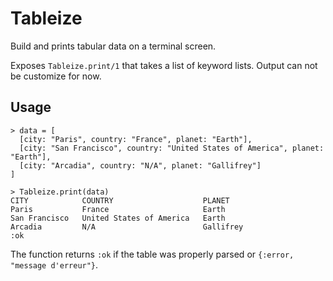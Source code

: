 # Tableize

Build and prints tabular data on a terminal screen.

Exposes ```Tableize.print/1``` that takes a list of keyword lists. Output can not be customize for now.

## Usage

```
> data = [
  [city: "Paris", country: "France", planet: "Earth"],
  [city: "San Francisco", country: "United States of America", planet: "Earth"],
  [city: "Arcadia", country: "N/A", planet: "Gallifrey"]
]

> Tableize.print(data)
CITY            COUNTRY                    PLANET   
Paris           France                     Earth    
San Francisco   United States of America   Earth    
Arcadia         N/A                        Gallifrey
:ok
```

The function returns ```:ok``` if the table was properly parsed or ```{:error, "message d'erreur"}```.